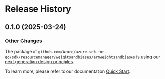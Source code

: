 # Release History

## 0.1.0 (2025-03-24)
### Other Changes

The package of `github.com/Azure/azure-sdk-for-go/sdk/resourcemanager/weightsandbiases/armweightsandbiases` is using our [next generation design principles](https://azure.github.io/azure-sdk/general_introduction.html).

To learn more, please refer to our documentation [Quick Start](https://aka.ms/azsdk/go/mgmt).